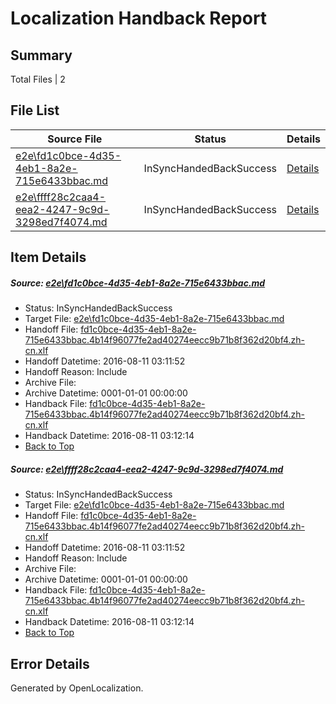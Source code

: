 # <a name='report-top'></a> Localization Handback Report

## Summary
 Total Files | 2

## File List
 Source File | Status | Details 
 ----------- | ------ | ------- 
 [e2e\fd1c0bce-4d35-4eb1-8a2e-715e6433bbac.md](https://github.com/OpenLocalizationTestOrg/oltest/blob/94b5b27c8c6ad9b8d9c13a60c6a8dc98f66c1580/e2e/fd1c0bce-4d35-4eb1-8a2e-715e6433bbac.md) | InSyncHandedBackSuccess | [Details](#3b30b4a99cefdb7fcbd077cf008a865fd689c97a1)
 [e2e\ffff28c2caa4-eea2-4247-9c9d-3298ed7f4074.md](https://github.com/OpenLocalizationTestOrg/oltest/blob/94b5b27c8c6ad9b8d9c13a60c6a8dc98f66c1580/e2e/ffff28c2caa4-eea2-4247-9c9d-3298ed7f4074.md) | InSyncHandedBackSuccess | [Details](#3b30b4a99cefdb7fcbd077cf008a865fd689c97a2)

## Item Details
##### <a name='3b30b4a99cefdb7fcbd077cf008a865fd689c97a1'></a> Source: [e2e\fd1c0bce-4d35-4eb1-8a2e-715e6433bbac.md](https://github.com/OpenLocalizationTestOrg/oltest/blob/94b5b27c8c6ad9b8d9c13a60c6a8dc98f66c1580/e2e/fd1c0bce-4d35-4eb1-8a2e-715e6433bbac.md)
* Status: InSyncHandedBackSuccess
* Target File: [e2e\fd1c0bce-4d35-4eb1-8a2e-715e6433bbac.md](https://github.com/OpenLocalizationTestOrg/ol-test-zhcn/blob/fc47139d171d22dfc2cba55d615ab00cb0ab9430/e2e/fd1c0bce-4d35-4eb1-8a2e-715e6433bbac.md)
* Handoff File: [fd1c0bce-4d35-4eb1-8a2e-715e6433bbac.4b14f96077fe2ad40274eecc9b71b8f362d20bf4.zh-cn.xlf](https://github.com/OpenLocalizationTestOrg/olhandoff-e2e/blob/b356f800747ee40d8769c6850b22a558c3d29dcc/ol-handoff/OpenLocalizationTestOrg/ol-test-zhcn/ci/ht/fd1c0bce-4d35-4eb1-8a2e-715e6433bbac.4b14f96077fe2ad40274eecc9b71b8f362d20bf4.zh-cn.xlf)
* Handoff Datetime: 2016-08-11 03:11:52
* Handoff Reason: Include
* Archive File: 
* Archive Datetime: 0001-01-01 00:00:00
* Handback File: [fd1c0bce-4d35-4eb1-8a2e-715e6433bbac.4b14f96077fe2ad40274eecc9b71b8f362d20bf4.zh-cn.xlf](https://github.com/OpenLocalizationTestOrg/olhandback-e2e/blob/1a4f53b40b11ea09e470dd224521d97a97dfaace/ol-handback/OpenLocalizationTestOrg/ol-test-zhcn/ci/ht/fd1c0bce-4d35-4eb1-8a2e-715e6433bbac.4b14f96077fe2ad40274eecc9b71b8f362d20bf4.zh-cn.xlf)
* Handback Datetime: 2016-08-11 03:12:14
* [Back to Top](#report-top)

##### <a name='3b30b4a99cefdb7fcbd077cf008a865fd689c97a2'></a> Source: [e2e\ffff28c2caa4-eea2-4247-9c9d-3298ed7f4074.md](https://github.com/OpenLocalizationTestOrg/oltest/blob/94b5b27c8c6ad9b8d9c13a60c6a8dc98f66c1580/e2e/ffff28c2caa4-eea2-4247-9c9d-3298ed7f4074.md)
* Status: InSyncHandedBackSuccess
* Target File: [e2e\fd1c0bce-4d35-4eb1-8a2e-715e6433bbac.md](https://github.com/OpenLocalizationTestOrg/ol-test-zhcn/blob/fc47139d171d22dfc2cba55d615ab00cb0ab9430/e2e/fd1c0bce-4d35-4eb1-8a2e-715e6433bbac.md)
* Handoff File: [fd1c0bce-4d35-4eb1-8a2e-715e6433bbac.4b14f96077fe2ad40274eecc9b71b8f362d20bf4.zh-cn.xlf](https://github.com/OpenLocalizationTestOrg/olhandoff-e2e/blob/b356f800747ee40d8769c6850b22a558c3d29dcc/ol-handoff/OpenLocalizationTestOrg/ol-test-zhcn/ci/ht/fd1c0bce-4d35-4eb1-8a2e-715e6433bbac.4b14f96077fe2ad40274eecc9b71b8f362d20bf4.zh-cn.xlf)
* Handoff Datetime: 2016-08-11 03:11:52
* Handoff Reason: Include
* Archive File: 
* Archive Datetime: 0001-01-01 00:00:00
* Handback File: [fd1c0bce-4d35-4eb1-8a2e-715e6433bbac.4b14f96077fe2ad40274eecc9b71b8f362d20bf4.zh-cn.xlf](https://github.com/OpenLocalizationTestOrg/olhandback-e2e/blob/1a4f53b40b11ea09e470dd224521d97a97dfaace/ol-handback/OpenLocalizationTestOrg/ol-test-zhcn/ci/ht/fd1c0bce-4d35-4eb1-8a2e-715e6433bbac.4b14f96077fe2ad40274eecc9b71b8f362d20bf4.zh-cn.xlf)
* Handback Datetime: 2016-08-11 03:12:14
* [Back to Top](#report-top)


## Error Details

Generated by OpenLocalization.
